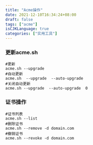 ```yaml
---
title: "Acme操作"
date: 2021-12-10T16:34:24+08:00
draft: false
tags: ["acme"]
isCJKLanguage: true
categories: ["实用工具"]
---
```


### 更新acme.sh

```shell
#更新
acme.sh --upgrade
#自动更新
acme.sh  --upgrade  --auto-upgrade
#关闭自动更新
acme.sh --upgrade  --auto-upgrade  0
```

### 证书操作

```shell
#证书列表
acme.sh --list
#删除证书
acme.sh --remove -d domain.com
#撤销证书
acme.sh --revoke -d domain.com
```

